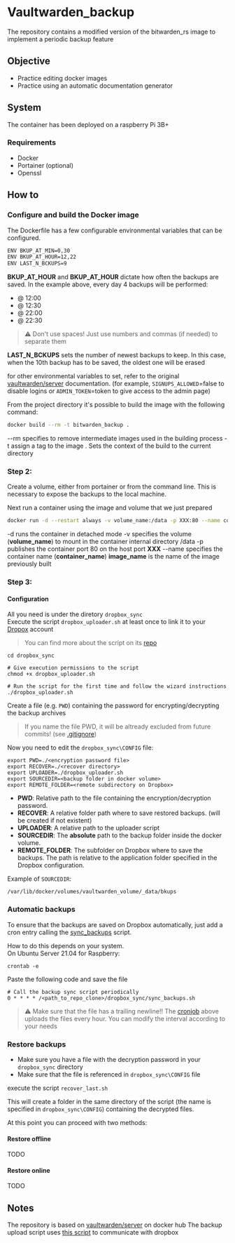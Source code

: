 # Vaultwarden_backup
The repository contains a modified version of the bitwarden_rs image to implement a periodic backup feature

## Objective
- Practice editing docker images
- Practice using an automatic documentation generator

## System
The container has been deployed on a raspberry Pi 3B+
### Requirements
- Docker
- Portainer (optional)
- Openssl

## How to
### Configure and build the Docker image
The Dockerfile has a few configurable environmental variables that can be configured.
```sh
ENV BKUP_AT_MIN=0,30
ENV BKUP_AT_HOUR=12,22
ENV LAST_N_BCKUPS=9
```
**BKUP_AT_HOUR** and **BKUP_AT_HOUR** dictate how often the backups are saved. In the example above, every day 4 backups will be performed:
- @ 12:00
- @ 12:30
- @ 22:00
- @ 22:30

> :warning: Don't use spaces! Just use numbers and commas (if needed) to separate them

**LAST_N_BCKUPS** sets the number of newest backups to keep. In this case, when the 10th backup has to be saved, the oldest one will be erased

for other environmental variables to set, refer to the original [vaultwarden/server](https://hub.docker.com/r/vaultwarden/server) documentation.
(for example, `SIGNUPS_ALLOWED`=false to disable logins or `ADMIN_TOKEN`=token to give access to the admin page)

From the project directory it's possible to build the image with the following command:
```sh
docker build --rm -t bitwarden_backup .
```
--rm specifies to remove intermediate images used in the building process
-t assign a tag to the image
. Sets the context of the build to the current directory

### Step 2:
Create a volume, either from portainer or from the command line.
This is necessary to expose the backups to the local machine.

Next run a container using the image and volume that we just prepared

```sh
docker run -d --restart always -v volume_name:/data -p XXX:80 --name container_name image_name
```
-d runs the container in detached mode
-v specifies the volume (__volume_name__) to mount in the container internal directory /data
-p publishes the container port 80 on the host port __XXX__
--name specifies the container name (__container_name__)
__image_name__ is the name of the image previously built

### Step 3:

#### Configuration

All you need is under the diretory `dropbox_sync`  
Execute the script `dropbox_uploader.sh` at least once to link it to your [Dropox](https://www.dropbox.com/) account
> You can find more about the script on its [repo](https://github.com/andreafabrizi/Dropbox-Uploader)

    cd dropbox_sync
    
    # Give execution permissions to the script
    chmod +x dropbox_uploader.sh
    
    # Run the script for the first time and follow the wizard instructions
    ./dropbox_uploader.sh

Create a file (e.g. `PWD`) containing the password for encrypting/decrypting the backup archives
> If you name the file PWD, it will be altready excluded from future commits! (see [.gitignore](.gitignore))

Now you need to edit the `dropbox_sync\CONFIG` file:

    export PWD=./<encryption password file>
    export RECOVER=./<recover directory>
    export UPLOADER=./dropbox_uploader.sh
    export SOURCEDIR=<backup folder in docker volume>
    export REMOTE_FOLDER=<remote subdirectory on Dropbox>

- **PWD**: Relative path to the file containing the encryption/decryption password.
- **RECOVER**: A relative folder path where to save restored backups. (will be created if not existent)
- **UPLOADER**: A relative path to the uploader script
- **SOURCEDIR**: The __absolute__ path to the backup folder inside the docker volume.
- **REMOTE_FOLDER**: The subfolder on Dropbox where to save the backups. The path is relative to the application folder specified in the Dropbox configuration.

Example of `SOURCEDIR`:

    /var/lib/docker/volumes/vaultwarden_volume/_data/bkups

### Automatic backups

To ensure that the backups are saved on Dropbox automatically, just add a cron entry calling the [sync_backups](sync_backups.sh) script.  

How to do this depends on your system.  
On Ubuntu Server 21.04 for Raspberry:

    crontab -e

Paste the following code and save the file

    # Call the backup sync script periodically
    0 * * * * /<path_to_repo_clone>/dropbox_sync/sync_backups.sh
    

> ⚠️ Make sure that the file has a trailing newline!!
> The [cronjob](https://man7.org/linux/man-pages/man5/crontab.5.html) above uploads the files every hour. You can modify the interval according to your needs

### Restore backups

- Make sure you have a file with the decryption password in your `dropbox_sync` directory
- Make sure that the file is referenced in `dropbox_sync\CONFIG` file

execute the script `recover_last.sh`

This will create a folder in the same directory of the script (the name is specified in `dropbox_sync\CONFIG`) containing the decrypted files.

At this point you can proceed with two methods:

#### Restore offline

TODO

#### Restore online

TODO

## Notes
The repository is based on [vaultwarden/server](https://hub.docker.com/r/vaultwarden/server) on docker hub
The backup upload script uses [this script](https://github.com/andreafabrizi/Dropbox-Uploader) to communicate with dropbox
